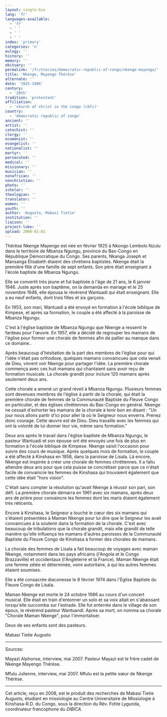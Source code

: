 ```yaml
---
layout: single-bio
lang: 'fr'
languages-available:
  - 'fr'
  - ' '
  - ' '
  - ' '
index: 'primary'
categories: 'n'
eulogy: ''
history: ''
memory: ''
obituary: ''
permalink: '/fr/stories/democratic-republic-of-congo/nkenge-mayengo/'
title: 'Nkenge, Mayengo Thérèse'
alternate: ''
date: '1925-1986'
century:
  - '20th'
tradition: 'protestant'
affiliation:
  - 'church of christ in the congo (cbfc)'
country:
  - 'democratic republic of congo'
ancient: ''
artist: ''
catechist: ''
clergy: ''
ecumenist: ''
evangelist: ''
nationalist: ''
martyr: ''
persecuted: ''
medical: ''
missionary: ''
musician: ''
nonafrican: ''
nonchristian: ''
photo: ''
scholar: ''
theologian: ''
translator: ''
women: ''
youth: ''
author: 'Augusto, Mabasi Tietie'
institution: ''
liaison: ''
project-luke: ''
upload: 2000-01-01
---
```



Thérèse Nkenge Mayengo est née en février 1925 à Nkongo Lembolo Nzulu dans le territoire de Mbanza Ngungu, province du Bas-Congo en République Démocratique du Congo.  Ses parents, Nkanga Joseph et Mansanga Élisabeth étaient des chrétiens baptistes. Nkenge était la première fille d'une famille de sept enfants. Son père était enseignant à l'école baptiste de Mbanza Ngungu.

Elle se convertit très jeune et fut baptisée à l'âge de 21 ans, le 6 janvier 1946. Juste après son baptême, on la demanda en mariage et le 25 novembre 1946, elle épousa le révérend Wantuadi qui était enseignant. Elle a eu neuf enfants, dont trois filles et six garçons.

En 1953, son mari, Wantuadi a été envoyé en formation à l'école biblique de Kimpese, et après sa formation, le couple a été affecté à la paroisse de Mbanza Ngungu.

C'est à l'église baptiste de Mbanza Ngungu que Nkenge a ressenti le fardeau pour l'œuvre. En 1957, elle a décidé de regrouper les mamans de l'église pour former une chorale de femmes afin de pallier au manque dans ce domaine..

Après beaucoup d'hésitation de la part des membres de l'église pour qui l'idée n'était pas orthodoxe, quelques mamans convaincues que cela venait de Dieu, vinrent voir Nkenge pour partager l'idée. La première chorale commença avec ces huit mamans qui chantaient sans avoir reçu de formation musicale. La chorale grandit pour inclure 120 mamans après seulement deux ans.

Cette chorale a amené un grand réveil à Mbanza Ngungu. Plusieurs femmes sont devenues membres de l'église à partir de la chorale, qui était la première chorale de femmes de la Communauté Baptiste du Fleuve Congo en particulier, et des églises chrétiennes du Bas-Congo en général. Nkenge ne cessait d'exhorter les mamans de la chorale à tenir bon en disant : "Un jour nous allons partir d'ici pour aller là où le Seigneur nous enverra. Prenez donc courage. Cette œuvre est de Dieu. Dieu travaille avec les femmes qui ont la volonté de lui donner leur vie, même sans formation."

Deux ans après le travail dans l'église baptiste de Mbanza Ngungu, le pasteur Wantuadi et son épouse ont été envoyés une fois de plus en formation à l'école biblique de Kimpese.  Nkenge saisit l'occasion pour suivre des cours de musique. Après quelques mois de formation, le couple a été affecté à Kinshasa en 1958, dans la paroisse de Lisala. Là encore, Nkenge est inspirée à créer une chorale de femmes chrétiennes. Il a fallu attendre deux ans pour que cela puisse se concrétiser parce que ce n'était facile de convaincre les femmes de Kinshasa qui trouvaient également que cette idée  était "hors vision".

C'était sans compter la résolution qu'avait Nkenge à réussir son pari, son défi. La première chorale démarra en 1961 avec six mamans, après deux ans de prière pour convaincre les femmes dont les maris étaient également très réticents.

Encore à Kinshasa, le Seigneur a touché le cœur des six mamans qui s'étaient présentées à Maman Nkenge pour lui dire que le Seigneur les avait convaincues à la soutenir dans la formation de la chorale. C'est avec beaucoup de tribulations que la chorale grandit, mais elle grandit  de telle manière qu'elle influença les mamans d'autres paroisses de la Communauté Baptiste du Fleuve Congo de Kinshasa à former des chorales de mamans.

La chorale des femmes de Lisala a fait beaucoup de voyages avec maman Nkenge,
notamment dans les pays africains (l'Angola et le Congo Brazzaville) et occidentaux (l'Angleterre et la France). Maman Nkenge était une femme zélée et déterminée, voire autoritaire, à qui les autres femmes étaient soumises.

Elle a été consacrée diaconesse le 8 février 1974 dans l'Église Baptiste du Fleuve Congo de Lisala.

Maman Nkenge est morte le 24 octobre 1986 au cours d'un concert musical. Elle était en train d'entonner un solo et sa voix allait en s'abaissant lorsqu'elle succomba sur l'estrade. Elle fut enterrée dans le village de son époux, le révérend pasteur Wantuandi. Après sa mort, on nomma sa chorale "Chorale Maman Nkenge", pour l'immortaliser.

Deux de ses enfants sont des pasteurs.

Mabasi Tietie Augusto

---

Sources:

Mayazi Alphonse, interview, mai 2007. Pasteur Mayazi est le frère cadet de Nkenge Mayengo Thérèse.

Mfulu Julienne, interview, mai 2007. Mfulu est la petite sœur de Nkenge Thérèse.

---

Cet article, reçu en 2008, est le produit des recherches de Mabasi Tietie Augusto, étudiant en missiologie au Centre Universitaire de Missiologie à  Kinshasa-R.D. du Congo, sous la direction du Rév. Fohle Lygunda, coordinateur francophone du *DIBICA*.